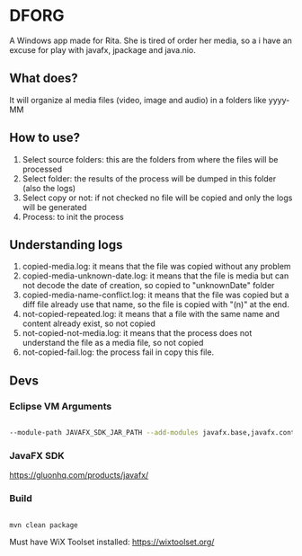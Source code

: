 
# DFORG
A Windows app made for Rita. She is tired of order her media, so a i have an excuse for play with javafx, jpackage and java.nio.

## What does?
It will organize al media files (video, image and audio) in a folders like yyyy-MM

## How to use?
 1. Select source folders: this are the folders from where the files will be processed
 2. Select folder: the results of the process will be dumped in this folder (also the logs)
 3. Select copy or not: if not checked no file will be copied and only the logs will be generated
 4. Process: to init the process
 
## Understanding logs
 1. copied-media.log: it means that the file was copied without any problem
 2. copied-media-unknown-date.log: it means that the file is media but can not decode the date of creation, so copied to "unknownDate" folder
 3. copied-media-name-conflict.log: it means that the file was copied but a diff file already use that name, so the file is copied with "(n)" at the end.
 4. not-copied-repeated.log: it means that a file with the same name and content already exist, so not copied
 5. not-copied-not-media.log: it means that the process does not understand the file as a media file, so not copied
 6. not-copied-fail.log: the process fail in copy this file.

## Devs

### Eclipse VM Arguments

```bash

--module-path JAVAFX_SDK_JAR_PATH --add-modules javafx.base,javafx.controls,javafx.graphics

```

### JavaFX SDK

https://gluonhq.com/products/javafx/

### Build

```bash

mvn clean package

```

Must have WiX Toolset installed: https://wixtoolset.org/
